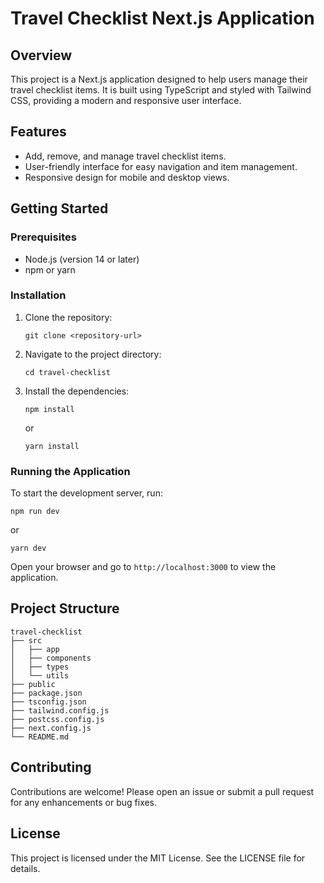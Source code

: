 # Travel Checklist Next.js Application

## Overview
This project is a Next.js application designed to help users manage their travel checklist items. It is built using TypeScript and styled with Tailwind CSS, providing a modern and responsive user interface.

## Features
- Add, remove, and manage travel checklist items.
- User-friendly interface for easy navigation and item management.
- Responsive design for mobile and desktop views.

## Getting Started

### Prerequisites
- Node.js (version 14 or later)
- npm or yarn

### Installation
1. Clone the repository:
   ```
   git clone <repository-url>
   ```
2. Navigate to the project directory:
   ```
   cd travel-checklist
   ```
3. Install the dependencies:
   ```
   npm install
   ```
   or
   ```
   yarn install
   ```

### Running the Application
To start the development server, run:
```
npm run dev
```
or
```
yarn dev
```
Open your browser and go to `http://localhost:3000` to view the application.

## Project Structure
```
travel-checklist
├── src
│   ├── app
│   ├── components
│   ├── types
│   └── utils
├── public
├── package.json
├── tsconfig.json
├── tailwind.config.js
├── postcss.config.js
├── next.config.js
└── README.md
```

## Contributing
Contributions are welcome! Please open an issue or submit a pull request for any enhancements or bug fixes.

## License
This project is licensed under the MIT License. See the LICENSE file for details.